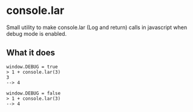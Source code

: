 # console.lar
Small utility to make console.lar (Log and return) calls in javascript when debug mode is enabled.

## What it does

```
window.DEBUG = true
> 1 + console.lar(3)
3
--> 4
```

```
window.DEBUG = false
> 1 + console.lar(3)
--> 4
```
